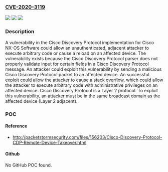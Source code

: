 ### [CVE-2020-3119](https://cve.mitre.org/cgi-bin/cvename.cgi?name=CVE-2020-3119)
![](https://img.shields.io/static/v1?label=Product&message=Cisco%20Unified%20Computing%20System%20(Managed)%20&color=blue)
![](https://img.shields.io/static/v1?label=Version&message=n%2Fa&color=blue)
![](https://img.shields.io/static/v1?label=Vulnerability&message=CWE-787&color=brighgreen)

### Description

A vulnerability in the Cisco Discovery Protocol implementation for Cisco NX-OS Software could allow an unauthenticated, adjacent attacker to execute arbitrary code or cause a reload on an affected device. The vulnerability exists because the Cisco Discovery Protocol parser does not properly validate input for certain fields in a Cisco Discovery Protocol message. An attacker could exploit this vulnerability by sending a malicious Cisco Discovery Protocol packet to an affected device. An successful exploit could allow the attacker to cause a stack overflow, which could allow the attacker to execute arbitrary code with administrative privileges on an affected device. Cisco Discovery Protocol is a Layer 2 protocol. To exploit this vulnerability, an attacker must be in the same broadcast domain as the affected device (Layer 2 adjacent).

### POC

#### Reference
- http://packetstormsecurity.com/files/156203/Cisco-Discovery-Protocol-CDP-Remote-Device-Takeover.html

#### Github
No GitHub POC found.

